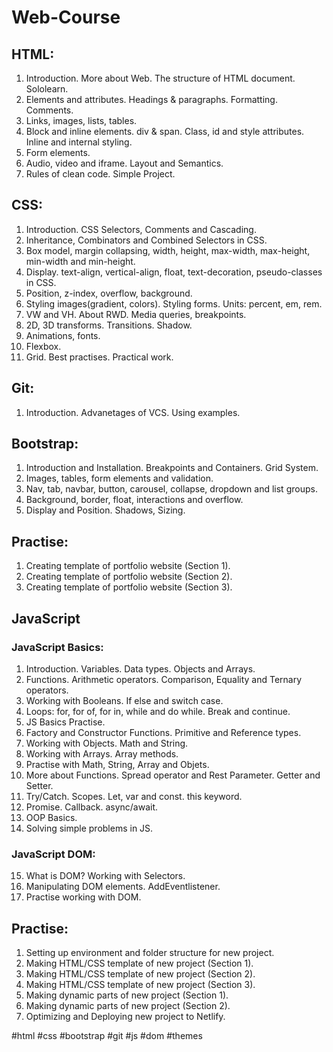 # Web-Course

## HTML:

1. Introduction. More about Web. The structure of HTML document. Sololearn.
2. Elements and attributes. Headings & paragraphs. Formatting. Comments.
3. Links, images, lists, tables.
4. Block and inline elements. div & span. Class, id and style attributes. Inline and internal styling.
5. Form elements.
6. Audio, video and iframe. Layout and Semantics.
7. Rules of clean code. Simple Project.

## CSS:

1. Introduction. CSS Selectors, Comments and Cascading.
2. Inheritance, Combinators and Combined Selectors in CSS.
3. Box model, margin collapsing, width, height, max-width, max-height, min-width and min-height.
4. Display. text-align, vertical-align, float, text-decoration, pseudo-classes in CSS.
5. Position, z-index, overflow, background.
6. Styling images(gradient, colors). Styling forms. Units: percent, em, rem.
7. VW and VH. About RWD. Media queries, breakpoints.
8. 2D, 3D transforms. Transitions. Shadow.
9. Animations, fonts.
10. Flexbox.
11. Grid. Best practises. Practical work.

## Git:

1. Introduction. Advanetages of VCS. Using examples.

## Bootstrap:

1. Introduction and Installation. Breakpoints and Containers. Grid System.
2. Images, tables, form elements and validation.
3. Nav, tab, navbar, button, carousel, collapse, dropdown and list groups.
4. Background, border, float, interactions and overflow.
5. Display and Position. Shadows, Sizing.

## Practise:

1. Creating template of portfolio website (Section 1).
2. Creating template of portfolio website (Section 2).
3. Creating template of portfolio website (Section 3).

## JavaScript

### JavaScript Basics:

1. Introduction. Variables. Data types. Objects and Arrays.
2. Functions. Arithmetic operators. Comparison, Equality and Ternary operators.
3. Working with Booleans. If else and switch case.
4. Loops: for, for of, for in, while and do while. Break and continue.
5. JS Basics Practise.
6. Factory and Constructor Functions. Primitive and Reference types.
7. Working with Objects. Math and String.
8. Working with Arrays. Array methods.
9. Practise with Math, String, Array and Objets.
10. More about Functions. Spread operator and Rest Parameter. Getter and Setter.
11. Try/Catch. Scopes. Let, var and const. this keyword.
12. Promise. Callback. async/await.
13. OOP Basics.
14. Solving simple problems in JS.

### JavaScript DOM:

15. What is DOM? Working with Selectors.
16. Manipulating DOM elements. AddEventlistener.
17. Practise working with DOM.

## Practise:

1. Setting up environment and folder structure for new project.
2. Making HTML/CSS template of new project (Section 1).
3. Making HTML/CSS template of new project (Section 2).
4. Making HTML/CSS template of new project (Section 3).
5. Making dynamic parts of new project (Section 1).
6. Making dynamic parts of new project (Section 2).
7. Optimizing and Deploying new project to Netlify.

#html #css #bootstrap #git #js #dom #themes
